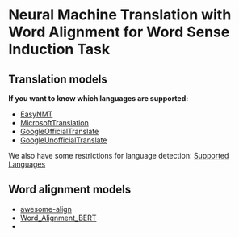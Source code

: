 # Neural Machine Translation with Word Alignment for Word Sense Induction Task

## Translation models

__If you want to know which languages are supported:__
- [EasyNMT](https://github.com/UKPLab/EasyNMT#opus-mt)
- [MicrosoftTranslation](https://docs.microsoft.com/ru-ru/azure/cognitive-services/translator/language-support)
- [GoogleOfficialTranslate](https://github.com/iamtraction/google-translate)
- [GoogleUnofficialTranslate](https://github.com/ssut/py-googletrans)

We also have some restrictions for language detection: [Supported Languages](https://github.com/Mimino666/langdetect#languages)

## Word alignment models
- [awesome-align](https://github.com/neulab/awesome-align)
- [Word_Alignment_BERT](https://github.com/andreabac3/Word_Alignment_BERT)
- 